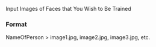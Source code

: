 Input Images of Faces that You Wish to Be Trained

### Format 

NameOfPerson > image1.jpg, image2.jpg, image3.jpg, etc.
